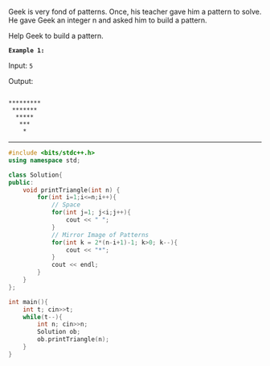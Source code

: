 Geek is very fond of patterns. Once, his teacher gave him a  pattern to solve. He gave Geek an integer n and asked him to build a pattern.

Help Geek to build a pattern.

 

**```Example 1:```**

Input: ```5```

Output:
```

*********
 *******
  *****
   ***
    *

```

<hr>

```cpp
#include <bits/stdc++.h>
using namespace std;

class Solution{
public:
	void printTriangle(int n) {
        for(int i=1;i<=n;i++){
	        // Space
            for(int j=1; j<i;j++){
                cout << " ";
            }
            // Mirror Image of Patterns
            for(int k = 2*(n-i+1)-1; k>0; k--){
                cout << "*";
            }
            cout << endl;
        }
    }
};

int main(){
    int t; cin>>t;
    while(t--){
        int n; cin>>n;
        Solution ob;
        ob.printTriangle(n);
    }
}
```